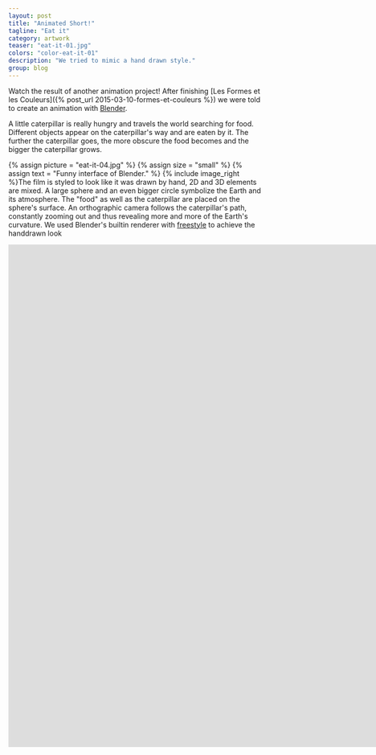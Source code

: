 ```yaml
---
layout: post
title: "Animated Short!"
tagline: "Eat it"
category: artwork
teaser: "eat-it-01.jpg"
colors: "color-eat-it-01"
description: "We tried to mimic a hand drawn style."
group: blog
---
```


Watch the result of another animation project! After finishing [Les Formes et les Couleurs]({% post_url 2015-03-10-formes-et-couleurs %}) we were told to create an animation with [Blender](http://www.blender.org/).

<!--more-->

A little caterpillar is really hungry and travels the world searching for food. Different objects appear on the caterpillar's way and are eaten by it. The further the caterpillar goes, the more obscure the food becomes and the bigger the caterpillar grows.


{% assign picture = "eat-it-04.jpg" %}
{% assign size = "small" %}
{% assign text = "Funny interface of Blender." %}
{% include image_right %}The film is styled to look like it was drawn by hand, 2D and 3D elements are mixed. A large sphere and an even bigger circle symbolize the Earth and its atmosphere. The "food" as well as the caterpillar are placed on the sphere's surface. An orthographic camera follows the caterpillar's path, constantly zooming out and thus revealing more and more of the Earth's curvature. We used Blender's built­in renderer with [freestyle](http://freestyle.sourceforge.net/) to achieve the hand­drawn look



<div class="responsive-video-53">
<iframe src="http://player.vimeo.com/video/121864525?title=0&amp;byline=0&amp;portrait=0&amp;color={% include link_color %}" width="1600" height="1000" frameborder="0" webkitAllowFullScreen allowFullScreen></iframe>
</div>
